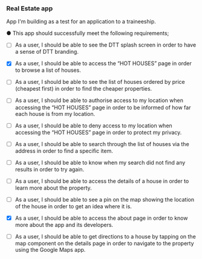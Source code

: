 ### Real Estate app

App I'm building as a test for an application to a traineeship. 

● This app should successfully meet the following requirements;

- [ ] As a user, I should be able to see the DTT splash screen in order to have a
      sense of DTT branding.
      
- [x] As a user, I should be able to access the “HOT HOUSES” page in order to
      browse a list of houses.
      
- [ ] As a user, I should be able to see the list of houses ordered by price
      (cheapest first) in order to find the cheaper properties.
      
- [ ] As a user, I should be able to authorise access to my location when
      accessing the “HOT HOUSES” page in order to be informed of how far each
      house is from my location.
      
- [ ] As a user, I should be able to deny access to my location when accessing
      the “HOT HOUSES” page in order to protect my privacy.
      
- [ ] As a user, I should be able to search through the list of houses via the
      address in order to find a specific item.
      
- [ ] As a user, I should be able to know when my search did not find any results
      in order to try again.
      
- [ ] As a user, I should be able to access the details of a house in order to learn
      more about the property.
      
- [ ] As a user, I should be able to see a pin on the map showing the location of
      the house in order to get an idea where it is.
      
- [x] As a user, I should be able to access the about page in order to know more
      about the app and its developers.
      
- [ ] As a user, I should be able to get directions to a house by tapping on the
      map component on the details page in order to navigate to the property
      using the Google Maps app.